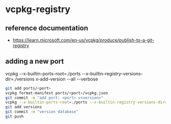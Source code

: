 # vcpkg-registry

## reference documentation

- https://learn.microsoft.com/en-us/vcpkg/produce/publish-to-a-git-registry

## adding a new port


vcpkg --x-builtin-ports-root=./ports --x-builtin-registry-versions-dir=./versions x-add-version --all --verbose

```bash
git add ports/<port>
vcpkg format-manifest ports/<port>/vcpkg.json
git commit -m "add port: <port> v<version>"
vcpkg --x-builtin-ports-root=./ports --x-builtin-registry-versions-dir=./versions --verbose x-add-version <port>
git add versions
git commit -m "version database"
git push
```